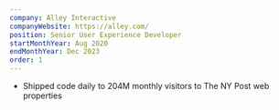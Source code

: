 ```yaml
---
company: Alley Interactive
companyWebsite: https://alley.com/
position: Senior User Experience Developer
startMonthYear: Aug 2020
endMonthYear: Dec 2023
order: 1
---
```


- Shipped code daily to 204M monthly visitors to The NY Post web properties